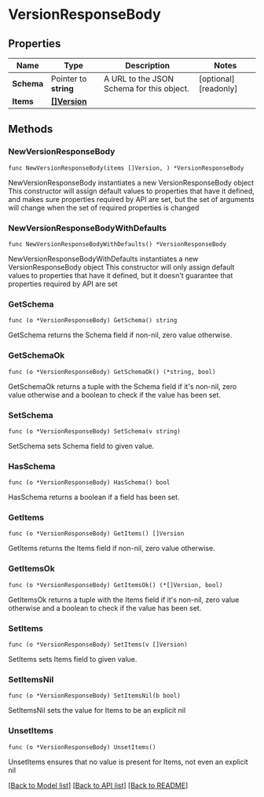 # VersionResponseBody

## Properties

Name | Type | Description | Notes
------------ | ------------- | ------------- | -------------
**Schema** | Pointer to **string** | A URL to the JSON Schema for this object. | [optional] [readonly] 
**Items** | [**[]Version**](Version.md) |  | 

## Methods

### NewVersionResponseBody

`func NewVersionResponseBody(items []Version, ) *VersionResponseBody`

NewVersionResponseBody instantiates a new VersionResponseBody object
This constructor will assign default values to properties that have it defined,
and makes sure properties required by API are set, but the set of arguments
will change when the set of required properties is changed

### NewVersionResponseBodyWithDefaults

`func NewVersionResponseBodyWithDefaults() *VersionResponseBody`

NewVersionResponseBodyWithDefaults instantiates a new VersionResponseBody object
This constructor will only assign default values to properties that have it defined,
but it doesn't guarantee that properties required by API are set

### GetSchema

`func (o *VersionResponseBody) GetSchema() string`

GetSchema returns the Schema field if non-nil, zero value otherwise.

### GetSchemaOk

`func (o *VersionResponseBody) GetSchemaOk() (*string, bool)`

GetSchemaOk returns a tuple with the Schema field if it's non-nil, zero value otherwise
and a boolean to check if the value has been set.

### SetSchema

`func (o *VersionResponseBody) SetSchema(v string)`

SetSchema sets Schema field to given value.

### HasSchema

`func (o *VersionResponseBody) HasSchema() bool`

HasSchema returns a boolean if a field has been set.

### GetItems

`func (o *VersionResponseBody) GetItems() []Version`

GetItems returns the Items field if non-nil, zero value otherwise.

### GetItemsOk

`func (o *VersionResponseBody) GetItemsOk() (*[]Version, bool)`

GetItemsOk returns a tuple with the Items field if it's non-nil, zero value otherwise
and a boolean to check if the value has been set.

### SetItems

`func (o *VersionResponseBody) SetItems(v []Version)`

SetItems sets Items field to given value.


### SetItemsNil

`func (o *VersionResponseBody) SetItemsNil(b bool)`

 SetItemsNil sets the value for Items to be an explicit nil

### UnsetItems
`func (o *VersionResponseBody) UnsetItems()`

UnsetItems ensures that no value is present for Items, not even an explicit nil

[[Back to Model list]](../README.md#documentation-for-models) [[Back to API list]](../README.md#documentation-for-api-endpoints) [[Back to README]](../README.md)


